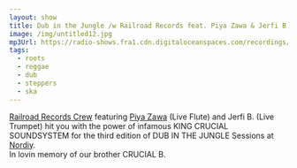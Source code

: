 ```yaml
---
layout: show
title: Dub in the Jungle /w Railroad Records feat. Piya Zawa & Jerfi B
image: /img/untitled12.jpg
mp3Url: https://radio-shows.fra1.cdn.digitaloceanspaces.com/recordings/railroad-records/stream_20240921-192014_railroad-records_dubinthejungle_edit.mp3
tags:
  - roots
  - reggae
  - dub
  - steppers
  - ska
---
```

[Railroad Records Crew](https://www.instagram.com/railroad_records/) featuring [Piya Zawa](https://www.instagram.com/piyazawa/) (Live Flute) and Jerfi B. (Live Trumpet) hit you with the power of infamous KING CRUCIAL SOUNDSYSTEM for the third edition of DUB IN THE JUNGLE Sessions at [Nordiy](https://www.instagram.com/betonfreude21/).  
In lovin memory of our brother CRUCIAL B.